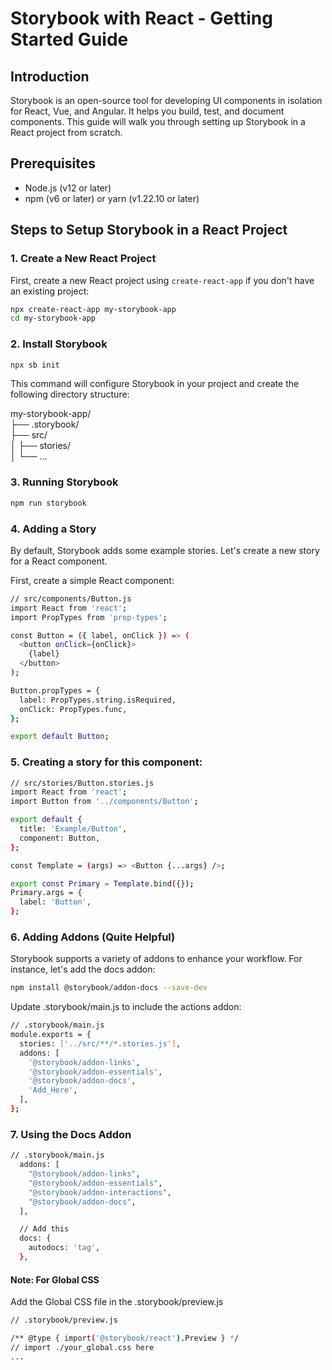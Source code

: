 # Storybook with React - Getting Started Guide

## Introduction
Storybook is an open-source tool for developing UI components in isolation for React, Vue, and Angular. It helps you build, test, and document components. This guide will walk you through setting up Storybook in a React project from scratch.

## Prerequisites
- Node.js (v12 or later)
- npm (v6 or later) or yarn (v1.22.10 or later)

## Steps to Setup Storybook in a React Project

### 1. Create a New React Project

First, create a new React project using `create-react-app` if you don't have an existing project:

```bash
npx create-react-app my-storybook-app
cd my-storybook-app
```
### 2. Install Storybook
```bash
npx sb init
```
This command will configure Storybook in your project and create the following directory structure:

my-storybook-app/ <br>
├── .storybook/ <br>
├── src/ <br>
│   ├── stories/ <br>
│   └── ...

### 3. Running Storybook
```bash
npm run storybook
```
### 4. Adding a Story
By default, Storybook adds some example stories. Let's create a new story for a React component.

First, create a simple React component:
```bash
// src/components/Button.js
import React from 'react';
import PropTypes from 'prop-types';

const Button = ({ label, onClick }) => (
  <button onClick={onClick}>
    {label}
  </button>
);

Button.propTypes = {
  label: PropTypes.string.isRequired,
  onClick: PropTypes.func,
};

export default Button;
```
### 5. Creating a story for this component:
```bash
// src/stories/Button.stories.js
import React from 'react';
import Button from '../components/Button';

export default {
  title: 'Example/Button',
  component: Button,
};

const Template = (args) => <Button {...args} />;

export const Primary = Template.bind({});
Primary.args = {
  label: 'Button',
};
```
### 6. Adding Addons (Quite Helpful)
Storybook supports a variety of addons to enhance your workflow. For instance, let's add the docs addon:
```bash
npm install @storybook/addon-docs --save-dev
```
Update .storybook/main.js to include the actions addon:
```bash
// .storybook/main.js
module.exports = {
  stories: ['../src/**/*.stories.js'],
  addons: [
    '@storybook/addon-links',
    '@storybook/addon-essentials',
    '@storybook/addon-docs',
    'Add_Here',
  ],
};
```
### 7. Using the Docs Addon
```bash
// .storybook/main.js
  addons: [
    "@storybook/addon-links",
    "@storybook/addon-essentials",
    "@storybook/addon-interactions",
    "@storybook/addon-docs",
  ],

  // Add this 
  docs: {
    autodocs: 'tag',
  },
```

#### Note: For Global CSS 
Add the Global CSS file in the .storybook/preview.js
```bash
// .storybook/preview.js

/** @type { import('@storybook/react').Preview } */
// import ./your_global.css here
...
```




